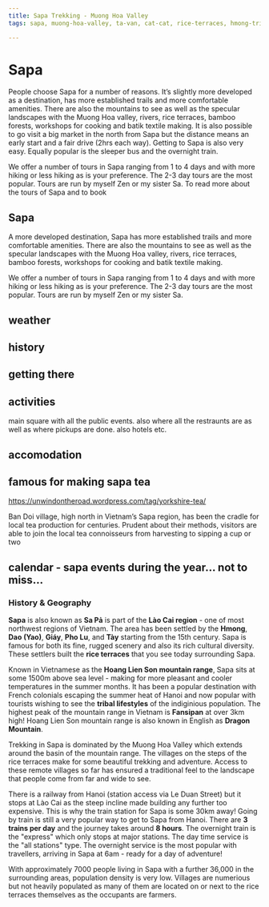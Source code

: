 ```yaml
---
title: Sapa Trekking - Muong Hoa Valley
tags: sapa, muong-hoa-valley, ta-van, cat-cat, rice-terraces, hmong-tribe, fansipan-mountain, cable-car, batik-textiles

---
```



# Sapa

People choose Sapa for a number of reasons. It’s slightly more developed as a destination, has more established trails and more comfortable amenities. There are also the mountains to see as well as the specular landscapes with the Muong Hoa valley, rivers, rice terraces, bamboo forests, workshops for cooking and batik textile making. It is also possible to go visit a big market in the north from Sapa but the distance means an early start and a fair drive (2hrs each way). Getting to Sapa is also very easy. Equally popular is the sleeper bus and the overnight train.

We offer a number of tours in Sapa ranging from 1 to 4 days and with more hiking or less hiking as is your preference. The 2-3 day tours are the most popular. Tours are run by myself Zen or my sister Sa. To read more about the tours of Sapa and to book <click here>

## Sapa

A more developed destination, Sapa has more established trails and more comfortable amenities. There are also the mountains to see as well as the specular landscapes with the Muong Hoa valley, rivers, rice terraces, bamboo forests, workshops for cooking and batik textile making. 

We offer a number of tours in Sapa ranging from 1 to 4 days and with more hiking or less hiking as is your preference. The 2-3 day tours are the most popular. Tours are run by myself Zen or my sister Sa. 

## weather

## history

## getting there

## activities

main square with all the public events. also where all the restraunts are as well as where pickups are done. also hotels etc. 

## accomodation

## famous for making sapa tea

https://unwindontheroad.wordpress.com/tag/yorkshire-tea/

Ban Doi village, high north in Vietnam’s Sapa region, has been the cradle for local tea production for centuries. Prudent about their methods, visitors are able to join the local tea connoisseurs from harvesting to sipping a cup or two

## calendar - sapa events during the year... not to miss...

### History & Geography

 **Sapa** is also known as **Sa Pả** is part of the **Lào Cai region** - one of most northwest regions of Vietnam. The area has been settled by the **Hmong**, **Dao (Yao)**, **Giáy**, **Pho Lu**, and **Tày** starting from the 15th century. Sapa is famous for both its fine, rugged scenery and also its rich cultural diversity. These settlers built the **rice terraces** that you see today surrounding Sapa.
 
 Known in Vietnamese as the **Hoang Lien Son mountain range**, Sapa sits at some 1500m above sea level - making for more pleasant and cooler temperatures in the summer months. It has been a popular destination with French colonials escaping the summer heat of Hanoi and now popular with tourists wishing to see the **tribal lifestyles** of the indiginious population. The highest peak of the mountain range in Vietnam is **Fansipan** at over 3km high! Hoang Lien Son mountain range is also known in English as **Dragon Mountain**.
 
Trekking in Sapa is dominated by the Muong Hoa Valley which extends around the basin of the mountain range. The villages on the steps of the rice terraces make for some beautiful trekking and adventure. Access to these remote villages so far has ensured a traditional feel to the landscape that people come from far and wide to see. 

 There is a railway from Hanoi (station access via Le Duan Street) but it stops at Lào Cai as the steep incline made building any further too expensive. This is why the train station for Sapa is some 30km away! Going by train is still a very popular way to get to Sapa from Hanoi. There are **3 trains per day** and the journey takes around **8 hours**. The overnight train is the "express" which only stops at major stations. The day time service is the "all stations" type. The overnight service is the most popular with travellers, arriving in Sapa at 6am - ready for a day of adventure!
 
 With approximately 7000 people living in Sapa with a further 36,000 in the surrounding areas, population density is very low. Villages are numerious but not heavily populated as many of them are located on or next to the rice terraces themselves as the occupants are farmers.